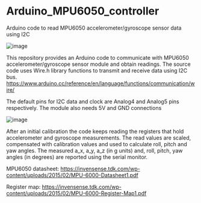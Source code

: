 # Arduino_MPU6050_controller
Arduino code to read MPU6050 accelerometer/gyroscope sensor data using I2C

![image](https://github.com/melihaltun/Arduino_MPU6050_controller/assets/40482921/98147bce-a7b5-4a08-bed1-5d8824a82f93)

This repository provides an Arduino code to communicate with MPU6050 accelerometer/gyroscope sensor module and obtain readings. 
The source code uses Wire.h library functions to transmit and receive data using I2C bus. 
https://www.arduino.cc/reference/en/language/functions/communication/wire/

The default pins for I2C data and clock are Analog4 and Analog5 pins respectively. The module also needs 5V and GND connections

![image](https://github.com/melihaltun/Arduino_MPU6050_controller/assets/40482921/9a943675-b773-4831-911f-b620ba3fc1ab)

After an initial calibration the code keeps reading the registers that hold accelerometer and gyroscope measurements.
The read values are scaled, compensated with calibration values and used to calculate roll, pitch and yaw angles. 
The measured a_x, a_y, a_z (in g units) and, roll, pitch, yaw angles (in degrees) are reported using the serial monitor. 

MPU6050 datasheet:
https://invensense.tdk.com/wp-content/uploads/2015/02/MPU-6000-Datasheet1.pdf

Register map:
https://invensense.tdk.com/wp-content/uploads/2015/02/MPU-6000-Register-Map1.pdf
